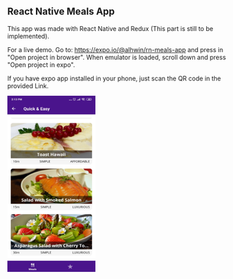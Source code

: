 ## React Native Meals App

This app was made with React Native and Redux (This part is still to be implemented).

For a live demo. Go to: https://expo.io/@alhwin/rn-meals-app and press in "Open project in browser". When emulator is loaded, scroll down and press "Open project in expo".

If you have expo app installed in your phone, just scan the QR code in the provided Link.


<img src="https://github.com/RodrigoVila/rn-meals-app/blob/master/meals.jpg?raw=true" width="200" height="400">
